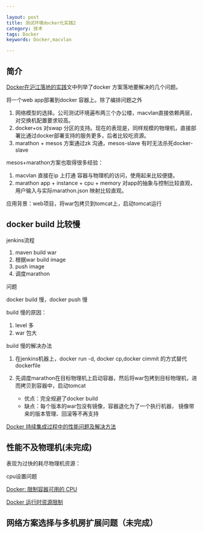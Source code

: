 ```yaml
---

layout: post
title: 测试环境docker化实践2
category: 技术
tags: Docker
keywords: Docker,macvlan

---
```



## 简介

[Docker在沪江落地的实践](https://hujiangtech.github.io/tech/%E5%90%8E%E7%AB%AF/2017/03/21/Docker.html)文中列举了docker 方案落地要解决的几个问题。


将一个web app部署到docker 容器上。除了编排问题之外

1. 网络模型的选择。公司测试环境遍布两三个办公楼，macvlan直接依赖两层，对交换机配置要求较高。
2. docker+os 对swap 分区的支持。现在的表现是，同样规模的物理机，直接部署比通过docker部署支持的服务更多，后者比较吃资源。
3. marathon + mesos 方案通过zk 沟通，mesos-slave 有时无法杀死docker-slave

mesos+marathon方案也取得很多经验：

1. macvlan 直接在ip 上打通 容器与物理机的访问，使用起来比较便捷。
2. marathon app + instance + cpu + memory 对app的抽象与控制比较直观，用户输入与实际marathon.json 映射比较直观。

应用背景：web项目，将war包拷贝到tomcat上，启动tomcat运行


## docker build 比较慢


jenkins流程

1. maven build war
2. 根据war build image
3. push image
4. 调度marathon

问题

docker build 慢，docker push 慢
	
build 慢的原因：

1. level 多
2. war 包大

build 慢的解决办法

1. 在jenkins机器上，docker run -d, docker cp,docker cimmit 的方式替代dockerfile
2. 先调度marathon在目标物理机上启动容器，然后将war包拷到目标物理机，进而拷贝到容器中，启动tomcat

	* 优点：完全规避了docker build
	* 缺点：每个版本的war包没有镜像，容器退化为了一个执行机器， 镜像带来的版本管理、回滚等不再支持

	
[Docker 持续集成过程中的性能问题及解决方法](http://oilbeater.com/docker/2016/01/02/use-docker-performance-issue-and-solution.html)

## 性能不及物理机(未完成)

表现为过快的耗尽物理机资源：

cpu设置问题

[Docker: 限制容器可用的 CPU](https://www.cnblogs.com/sparkdev/p/8052522.html)

[Docker 运行时资源限制](http://blog.csdn.net/candcplusplus/article/details/53728507)

## 网络方案选择与多机房扩展问题（未完成）

